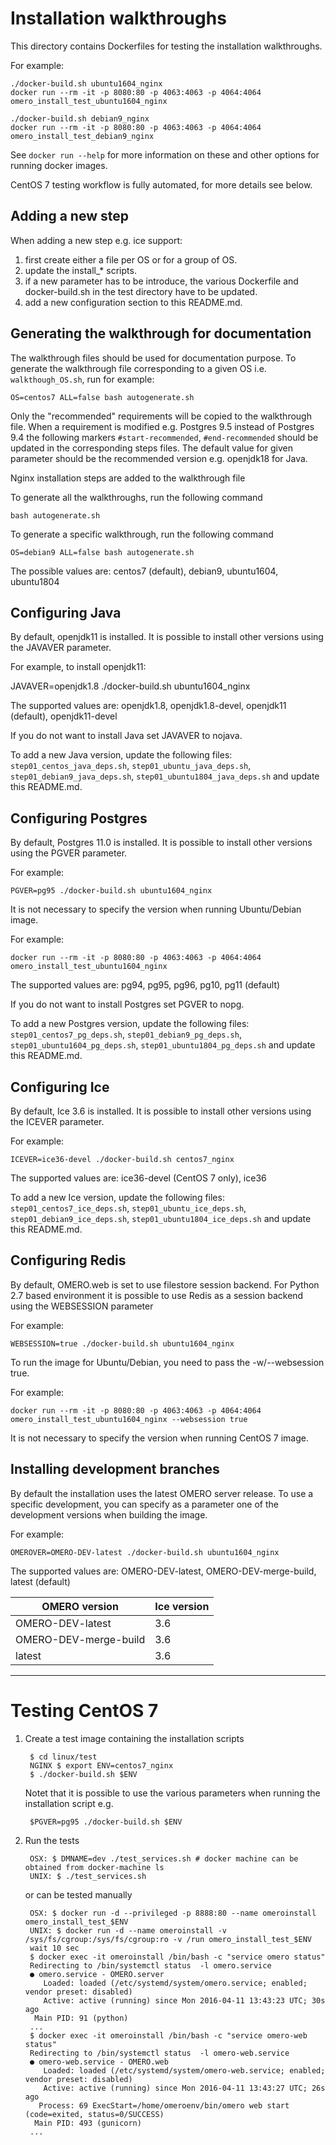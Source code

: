 Installation walkthroughs
=========================

This directory contains Dockerfiles for testing the installation walkthroughs.

For example:

    ./docker-build.sh ubuntu1604_nginx
    docker run --rm -it -p 8080:80 -p 4063:4063 -p 4064:4064 omero_install_test_ubuntu1604_nginx

    ./docker-build.sh debian9_nginx
    docker run --rm -it -p 8080:80 -p 4063:4063 -p 4064:4064 omero_install_test_debian9_nginx

See `docker run --help` for more information on these and other options
for running docker images.

CentOS 7 testing workflow is fully automated, for more details see below.


Adding a new step
-----------------

When adding a new step e.g. ice support:
1. first create either a file per OS or for a group of OS.
2. update the install_* scripts.
3. if a new parameter has to be introduce, the various Dockerfile and docker-build.sh in the 
test directory have to be updated.
4. add a new configuration section to this README.md.

Generating the walkthrough for documentation
--------------------------------------------

The walkthrough files should be used for documentation purpose.
To generate the walkthrough file corresponding to a given OS i.e. `walkthough_OS.sh`,
run for example:

    OS=centos7 ALL=false bash autogenerate.sh

Only the "recommended" requirements will be copied to the walkthrough file.
When a requirement is modified e.g. Postgres 9.5 instead of Postgres 9.4
the following markers `#start-recommended`, `#end-recommended` should be updated
in the corresponding steps files.
The default value for given parameter should be the recommended version
e.g. openjdk18 for Java.

Nginx installation steps are added to the walkthrough file

To generate all the walkthroughs, run the following command
    
    bash autogenerate.sh

To generate a specific walkthrough, run the following command

    OS=debian9 ALL=false bash autogenerate.sh

The possible values are:
centos7 (default), debian9, ubuntu1604, ubuntu1804

Configuring Java
----------------

By default, openjdk11 is installed.
It is possible to install other versions using the JAVAVER parameter.

For example, to install openjdk11:

JAVAVER=openjdk1.8 ./docker-build.sh ubuntu1604_nginx

The supported values are: 
openjdk1.8, openjdk1.8-devel, openjdk11 (default), openjdk11-devel

If you do not want to install Java set JAVAVER to nojava.

To add a new Java version, update the following files: 
`step01_centos_java_deps.sh`, `step01_ubuntu_java_deps.sh`,
`step01_debian9_java_deps.sh`, `step01_ubuntu1804_java_deps.sh`
and update this README.md.

Configuring Postgres
--------------------

By default, Postgres 11.0 is installed.
It is possible to install other versions using the PGVER parameter.

For example:
    
    PGVER=pg95 ./docker-build.sh ubuntu1604_nginx
    
It is not necessary to specify the version when running Ubuntu/Debian image.

For example:

    docker run --rm -it -p 8080:80 -p 4063:4063 -p 4064:4064 omero_install_test_ubuntu1604_nginx


The supported values are: 
pg94, pg95, pg96, pg10, pg11 (default)

If you do not want to install Postgres set PGVER to nopg.

To add a new Postgres version, update the following files: 
`step01_centos7_pg_deps.sh`, `step01_debian9_pg_deps.sh`,
`step01_ubuntu1604_pg_deps.sh`, `step01_ubuntu1804_pg_deps.sh` and update this README.md.

Configuring Ice
---------------

By default, Ice 3.6 is installed.
It is possible to install other versions using the ICEVER parameter.

For example:

    ICEVER=ice36-devel ./docker-build.sh centos7_nginx

The supported values are: 
ice36-devel (CentOS 7 only), ice36

To add a new Ice version, update the following files:
`step01_centos7_ice_deps.sh`, `step01_ubuntu_ice_deps.sh`,
`step01_debian9_ice_deps.sh`, `step01_ubuntu1804_ice_deps.sh` and update this README.md.

Configuring Redis
-----------------

By default, OMERO.web is set to use filestore session backend.
For Python 2.7 based environment it is possible to use Redis as a session
backend using the WEBSESSION parameter

For example:

    WEBSESSION=true ./docker-build.sh ubuntu1604_nginx

To run the image for Ubuntu/Debian, you need to pass the -w/--websession true.

For example:

    docker run --rm -it -p 8080:80 -p 4063:4063 -p 4064:4064 omero_install_test_ubuntu1604_nginx --websession true

It is not necessary to specify the version when running CentOS 7 image.

Installing development branches
-------------------------------

By default the installation uses the latest OMERO server release. To use
a specific development, you can specify as a parameter one of the development versions
when building the image.

For example:

    OMEROVER=OMERO-DEV-latest ./docker-build.sh ubuntu1604_nginx

The supported values are: 
OMERO-DEV-latest, OMERO-DEV-merge-build, latest (default)


| OMERO version         | Ice version |
|-----------------------|------------ |
| OMERO-DEV-latest      | 3.6         |
| OMERO-DEV-merge-build | 3.6         |
| latest                | 3.6         |
---------------------------------------


Testing CentOS 7
================

1. Create a test image containing the installation scripts

        $ cd linux/test
        NGINX $ export ENV=centos7_nginx
        $ ./docker-build.sh $ENV

     Notet that it is possible to use the various parameters when running the installation script e.g.

        $PGVER=pg95 ./docker-build.sh $ENV

2. Run the tests

        OSX: $ DMNAME=dev ./test_services.sh # docker machine can be obtained from docker-machine ls
        UNIX: $ ./test_services.sh

    or can be tested manually

        OSX: $ docker run -d --privileged -p 8888:80 --name omeroinstall omero_install_test_$ENV
        UNIX: $ docker run -d --name omeroinstall -v /sys/fs/cgroup:/sys/fs/cgroup:ro -v /run omero_install_test_$ENV
        wait 10 sec
        $ docker exec -it omeroinstall /bin/bash -c "service omero status"
        Redirecting to /bin/systemctl status  -l omero.service
        ● omero.service - OMERO.server
           Loaded: loaded (/etc/systemd/system/omero.service; enabled; vendor preset: disabled)
           Active: active (running) since Mon 2016-04-11 13:43:23 UTC; 30s ago
         Main PID: 91 (python)
        ...
        $ docker exec -it omeroinstall /bin/bash -c "service omero-web status"
        Redirecting to /bin/systemctl status  -l omero-web.service
        ● omero-web.service - OMERO.web
           Loaded: loaded (/etc/systemd/system/omero-web.service; enabled; vendor preset: disabled)
           Active: active (running) since Mon 2016-04-11 13:43:27 UTC; 26s ago
          Process: 69 ExecStart=/home/omeroenv/bin/omero web start (code=exited, status=0/SUCCESS)
         Main PID: 493 (gunicorn)
        ...
